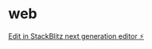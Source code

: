 # web

[Edit in StackBlitz next generation editor ⚡️](https://stackblitz.com/~/github.com/OxydeDev/web)